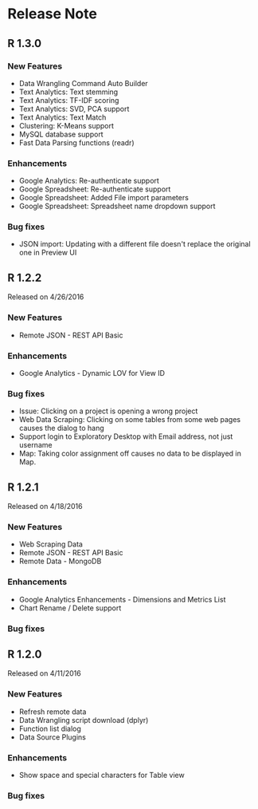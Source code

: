 # Release Note

## R 1.3.0

### New Features

- Data Wrangling Command Auto Builder
- Text Analytics: Text stemming
- Text Analytics: TF-IDF scoring
- Text Analytics: SVD, PCA support
- Text Analytics: Text Match
- Clustering: K-Means support 
- MySQL database support
- Fast Data Parsing functions (readr)

### Enhancements

- Google Analytics: Re-authenticate support
- Google Spreadsheet: Re-authenticate support
- Google Spreadsheet: Added File import parameters
- Google Spreadsheet: Spreadsheet name dropdown support

### Bug fixes
- JSON import: Updating with a different file doesn't replace the original one in Preview UI


## R 1.2.2

Released on 4/26/2016

### New Features

- Remote JSON - REST API Basic

### Enhancements

- Google Analytics - Dynamic LOV for View ID

### Bug fixes

- Issue: Clicking on a project is opening a wrong project
- Web Data Scraping: Clicking on some tables from some web pages causes the dialog to hang
- Support login to Exploratory Desktop with Email address, not just username
- Map: Taking color assignment off causes no data to be displayed in Map.

## R 1.2.1

Released on 4/18/2016

### New Features

- Web Scraping Data
- Remote JSON - REST API Basic
- Remote Data - MongoDB

### Enhancements

- Google Analytics Enhancements - Dimensions and Metrics List
- Chart Rename / Delete support

### Bug fixes



## R 1.2.0

Released on 4/11/2016

### New Features

- Refresh remote data
- Data Wrangling script download (dplyr)
- Function list dialog
- Data Source Plugins

### Enhancements

- Show space and special characters for Table view

### Bug fixes

